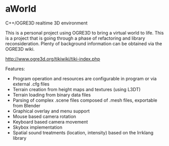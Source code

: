 aWorld
======

C++/OGRE3D realtime 3D environment

This is a personal project using OGRE3D to bring a virtual world to life. This is a project that is going through
a phase of refactoring and library reconsideration. Plenty of background information can be obtained via the OGRE3D wiki. 

http://www.ogre3d.org/tikiwiki/tiki-index.php

Features:
- Program operation and resources are configurable in program or via external .cfg files
- Terrain creation from height maps and textures (using L3DT)
- Terrain loading from binary data files
- Parsing of complex .scene files composed of .mesh files, exportable from Blender
- Graphical overlay and menu support
- Mouse based camera rotation
- Keyboard based camera movement
- Skybox implementation
- Spatial sound treatments (location, intensity) based on the Irrklang library

